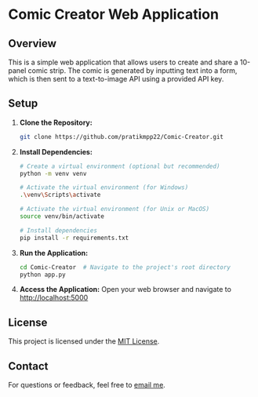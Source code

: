 # Comic Creator Web Application

## Overview
This is a simple web application that allows users to create and share a 10-panel comic strip. The comic is generated by inputting text into a form, which is then sent to a text-to-image API using a provided API key.

## Setup
1. **Clone the Repository:**

    ```bash
    git clone https://github.com/pratikmpp22/Comic-Creator.git
    ```

2. **Install Dependencies:**
   ```bash
   # Create a virtual environment (optional but recommended)
   python -m venv venv
   
   # Activate the virtual environment (for Windows)
   .\venv\Scripts\activate
   
   # Activate the virtual environment (for Unix or MacOS)
   source venv/bin/activate

   # Install dependencies
   pip install -r requirements.txt


3. **Run the Application:**
   ```bash
   cd Comic-Creator  # Navigate to the project's root directory
   python app.py

4. **Access the Application:**
   Open your web browser and navigate to [http://localhost:5000](http://127.0.0.1:5000)

   
## License
This project is licensed under the [MIT License](LICENSE).


## Contact
For questions or feedback, feel free to [email me](mailto:patilmpratik456@gmail.com).
